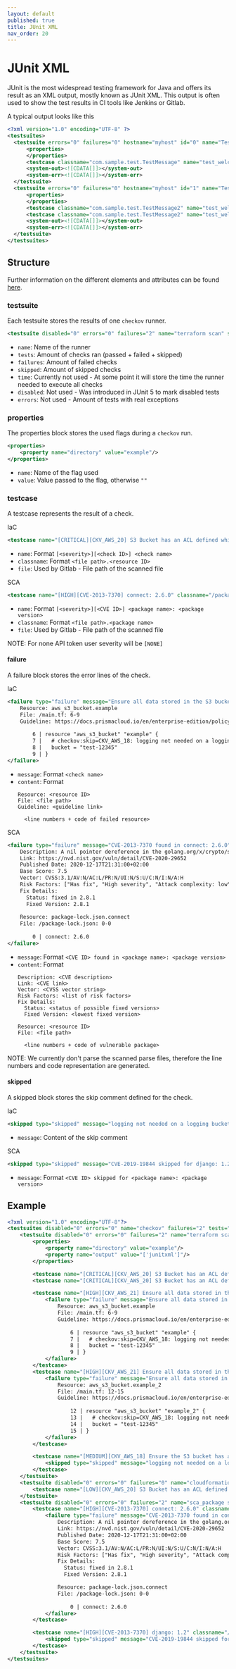 ```yaml
---
layout: default
published: true
title: JUnit XML
nav_order: 20
---
```


# JUnit XML

JUnit is the most widespread testing framework for Java and offers its result as an XML output, mostly known as JUnit XML.
This output is often used to show the test results in CI tools like Jenkins or Gitlab.

A typical output looks like this
```xml
<?xml version="1.0" encoding="UTF-8" ?>
<testsuites>
  <testsuite errors="0" failures="0" hostname="myhost" id="0" name="TestMessage" package="com.sample.test" skipped="0" tests="1" time="0.063" timestamp="2015-01-13T07:23:07">
      <properties>
      </properties>
      <testcase classname="com.sample.test.TestMessage" name="test_welcome_message" time="0.002" />
      <system-out><![CDATA[]]></system-out>
      <system-err><![CDATA[]]></system-err>
  </testsuite>
  <testsuite errors="0" failures="0" hostname="myhost" id="1" name="TestMessage2" package="com.sample.test" skipped="0" tests="2" time="0.06" timestamp="2015-01-13T07:23:08">
      <properties>
      </properties>
      <testcase classname="com.sample.test.TestMessage2" name="test_welcome_message_2" time="0.001" />
      <testcase classname="com.sample.test.TestMessage2" name="test_welcome_message_3" time="0.003" />
      <system-out><![CDATA[]]></system-out>
      <system-err><![CDATA[]]></system-err>
  </testsuite>
</testsuites>
```

## Structure

Further information on the different elements and attributes can be found [here](https://llg.cubic.org/docs/junit/).

### testsuite

Each testsuite stores the results of one `checkov` runner.

```xml
<testsuite disabled="0" errors="0" failures="2" name="terraform scan" skipped="1" tests="5" time="12.34">
```

- `name`: Name of the runner
- `tests`: Amount of checks ran (passed + failed + skipped)
- `failures`: Amount of failed checks
- `skipped`: Amount of skipped checks
- `time`: Currently not used - At some point it will store the time the runner needed to execute all checks
- `disabled`: Not used - Was introduced in JUnit 5 to mark disabled tests
- `errors`: Not used - Amount of tests with real exceptions

### properties

The properties block stores the used flags during a `checkov` run. 

```xml
<properties>
    <property name="directory" value="example"/>
</properties>
```

- `name`: Name of the flag used
- `value`: Value passed to the flag, otherwise `""`

### testcase

A testcase represents the result of a check.

IaC
```xml
<testcase name="[CRITICAL][CKV_AWS_20] S3 Bucket has an ACL defined which allows public READ access." classname="/main.tf.aws_s3_bucket.example" file="/main.tf"/>
```

- `name`: Format `[<severity>][<check ID>] <check name>`
- `classname`: Format `<file path>.<resource ID>`
- `file`: Used by Gitlab - File path of the scanned file

SCA
```xml
<testcase name="[HIGH][CVE-2013-7370] connect: 2.6.0" classname="/package-lock.json.connect" file="/package-lock.json">
```

- `name`: Format `[<severity>][<CVE ID>] <package name>: <package version>`
- `classname`: Format `<file path>.<package name>`
- `file`: Used by Gitlab - File path of the scanned file

NOTE: For none API token user severity will be `[NONE]`

#### failure

A failure block stores the error lines of the check.

IaC
```xml
<failure type="failure" message="Ensure all data stored in the S3 bucket have versioning enabled">
    Resource: aws_s3_bucket.example
    File: /main.tf: 6-9
    Guideline: https://docs.prismacloud.io/en/enterprise-edition/policy-reference/aws-policies/s3-policies/s3_16-enable-versioning
    
        6 | resource "aws_s3_bucket" "example" {
        7 |   # checkov:skip=CKV_AWS_18: logging not needed on a logging bucket
        8 |   bucket = "test-12345"
        9 | }
</failure>
```

- `message`: Format `<check name>`
- `content`: Format
  ```
  Resource: <resource ID>
  File: <file path>
  Guideline: <guideline link>
  
    <line numbers + code of failed resource>
  ```

SCA
```xml
<failure type="failure" message="CVE-2013-7370 found in connect: 2.6.0">
    Description: A nil pointer dereference in the golang.org/x/crypto/ssh component through v0.0.0-20201203163018-be400aefbc4c for Go allows remote attackers to cause a denial of service against SSH servers.
    Link: https://nvd.nist.gov/vuln/detail/CVE-2020-29652
    Published Date: 2020-12-17T21:31:00+02:00
    Base Score: 7.5
    Vector: CVSS:3.1/AV:N/AC:L/PR:N/UI:N/S:U/C:N/I:N/A:H
    Risk Factors: ["Has fix", "High severity", "Attack complexity: low", "Attack vector: network", "DoS"]
    Fix Details:
      Status: fixed in 2.8.1 
      Fixed Version: 2.8.1
  
    Resource: package-lock.json.connect
    File: /package-lock.json: 0-0
    
        0 | connect: 2.6.0
</failure>
```

- `message`: Format `<CVE ID> found in <package name>: <package version>`
- `content`: Format
  ```
  Description: <CVE description>
  Link: <CVE link>
  Vector: <CVSS vector string>
  Risk Factors: <list of risk factors>
  Fix Details:
    Status: <status of possible fixed versions>
    Fixed Version: <lowest fixed version>
  
  Resource: <resource ID>
  File: <file path>
  
    <line numbers + code of vulnerable package>
  ```
  
NOTE: We currently don't parse the scanned parse files, therefore the line numbers and code representation are generated.

#### skipped

A skipped block stores the skip comment defined for the check.

IaC
```xml
<skipped type="skipped" message="logging not needed on a logging bucket"/>
```

- `message`: Content of the skip comment

SCA
```xml
<skipped type="skipped" message="CVE-2019-19844 skipped for django: 1.2"/>
```

- `message`: Format `<CVE ID> skipped for <package name>: <package version>`

## Example

```xml
<?xml version="1.0" encoding="UTF-8"?>
<testsuites disabled="0" errors="0" name="checkov" failures="2" tests="6" time="23.34">
    <testsuite disabled="0" errors="0" failures="2" name="terraform scan" skipped="1" tests="5" time="12.34">
        <properties>
            <property name="directory" value="example"/>
            <property name="output" value="['junitxml']"/>
        </properties>

        <testcase name="[CRITICAL][CKV_AWS_20] S3 Bucket has an ACL defined which allows public READ access." classname="/main.tf.aws_s3_bucket.example" file="/main.tf"/>
        <testcase name="[CRITICAL][CKV_AWS_20] S3 Bucket has an ACL defined which allows public READ access." classname="/main.tf.aws_s3_bucket.example_2" file="/main.tf"/>

        <testcase name="[HIGH][CKV_AWS_21] Ensure all data stored in the S3 bucket have versioning enabled" classname="/main.tf.aws_s3_bucket.example" file="/main.tf">
            <failure type="failure" message="Ensure all data stored in the S3 bucket have versioning enabled">
                Resource: aws_s3_bucket.example
                File: /main.tf: 6-9
                Guideline: https://docs.prismacloud.io/en/enterprise-edition/policy-reference/aws-policies/s3-policies/s3_16-enable-versioning
                
                    6 | resource "aws_s3_bucket" "example" {
                    7 |   # checkov:skip=CKV_AWS_18: logging not needed on a logging bucket
                    8 |   bucket = "test-12345"
                    9 | }
            </failure>
        </testcase>
        <testcase name="[HIGH][CKV_AWS_21] Ensure all data stored in the S3 bucket have versioning enabled" classname="/main.tf.aws_s3_bucket.example_2" file="/main.tf">
            <failure type="failure" message="Ensure all data stored in the S3 bucket have versioning enabled">
                Resource: aws_s3_bucket.example_2
                File: /main.tf: 12-15
                Guideline: https://docs.prismacloud.io/en/enterprise-edition/policy-reference/aws-policies/s3-policies/s3_16-enable-versioning
                
                    12 | resource "aws_s3_bucket" "example_2" {
                    13 |   # checkov:skip=CKV_AWS_18: logging not needed on a logging bucket
                    14 |   bucket = "test-12345"
                    15 | }
            </failure>
        </testcase>

        <testcase name="[MEDIUM][CKV_AWS_18] Ensure the S3 bucket has access logging enabled" classname="/main.tf.aws_s3_bucket.example" file="/main.tf">
            <skipped type="skipped" message="logging not needed on a logging bucket"/>
        </testcase>
    </testsuite>
    <testsuite disabled="0" errors="0" failures="0" name="cloudformation scan" skipped="0" tests="1" time="1.00">
        <testcase name="[LOW][CKV_AWS_20] S3 Bucket has an ACL defined which allows public READ access." classname="/cfn.yaml.AWS::S3::Bucket.Example" file="/cfn.yaml"/>
    </testsuite>
    <testsuite disabled="0" errors="0" failures="2" name="sca_package scan" skipped="1" tests="3" time="10.00">
        <testcase name="[HIGH][CVE-2013-7370] connect: 2.6.0" classname="/package-lock.json.connect" file="/package-lock.json">
            <failure type="failure" message="CVE-2013-7370 found in connect: 2.6.0">
                Description: A nil pointer dereference in the golang.org/x/crypto/ssh component through v0.0.0-20201203163018-be400aefbc4c for Go allows remote attackers to cause a denial of service against SSH servers.
                Link: https://nvd.nist.gov/vuln/detail/CVE-2020-29652
                Published Date: 2020-12-17T21:31:00+02:00
                Base Score: 7.5
                Vector: CVSS:3.1/AV:N/AC:L/PR:N/UI:N/S:U/C:N/I:N/A:H
                Risk Factors: ["Has fix", "High severity", "Attack complexity: low", "Attack vector: network", "DoS"]
                Fix Details:
                  Status: fixed in 2.8.1 
                  Fixed Version: 2.8.1

                Resource: package-lock.json.connect
                File: /package-lock.json: 0-0
                
                    0 | connect: 2.6.0
            </failure>
        </testcase>

        <testcase name="[HIGH][CVE-2013-7370] django: 1.2" classname="/requirements.txt.django" file="/requirements.txt">
            <skipped type="skipped" message="CVE-2019-19844 skipped for django: 1.2"/>
        </testcase>
    </testsuite>
</testsuites>
```

